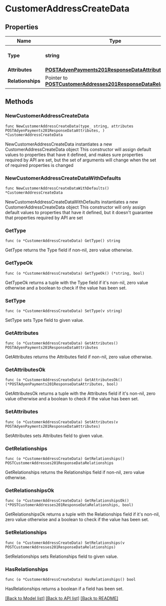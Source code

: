 # CustomerAddressCreateData

## Properties

Name | Type | Description | Notes
------------ | ------------- | ------------- | -------------
**Type** | **string** | The resource&#39;s type | [default to "customer_addresses"]
**Attributes** | [**POSTAdyenPayments201ResponseDataAttributes**](POSTAdyenPayments201ResponseDataAttributes.md) |  | 
**Relationships** | Pointer to [**POSTCustomerAddresses201ResponseDataRelationships**](POSTCustomerAddresses201ResponseDataRelationships.md) |  | [optional] 

## Methods

### NewCustomerAddressCreateData

`func NewCustomerAddressCreateData(type_ string, attributes POSTAdyenPayments201ResponseDataAttributes, ) *CustomerAddressCreateData`

NewCustomerAddressCreateData instantiates a new CustomerAddressCreateData object
This constructor will assign default values to properties that have it defined,
and makes sure properties required by API are set, but the set of arguments
will change when the set of required properties is changed

### NewCustomerAddressCreateDataWithDefaults

`func NewCustomerAddressCreateDataWithDefaults() *CustomerAddressCreateData`

NewCustomerAddressCreateDataWithDefaults instantiates a new CustomerAddressCreateData object
This constructor will only assign default values to properties that have it defined,
but it doesn't guarantee that properties required by API are set

### GetType

`func (o *CustomerAddressCreateData) GetType() string`

GetType returns the Type field if non-nil, zero value otherwise.

### GetTypeOk

`func (o *CustomerAddressCreateData) GetTypeOk() (*string, bool)`

GetTypeOk returns a tuple with the Type field if it's non-nil, zero value otherwise
and a boolean to check if the value has been set.

### SetType

`func (o *CustomerAddressCreateData) SetType(v string)`

SetType sets Type field to given value.


### GetAttributes

`func (o *CustomerAddressCreateData) GetAttributes() POSTAdyenPayments201ResponseDataAttributes`

GetAttributes returns the Attributes field if non-nil, zero value otherwise.

### GetAttributesOk

`func (o *CustomerAddressCreateData) GetAttributesOk() (*POSTAdyenPayments201ResponseDataAttributes, bool)`

GetAttributesOk returns a tuple with the Attributes field if it's non-nil, zero value otherwise
and a boolean to check if the value has been set.

### SetAttributes

`func (o *CustomerAddressCreateData) SetAttributes(v POSTAdyenPayments201ResponseDataAttributes)`

SetAttributes sets Attributes field to given value.


### GetRelationships

`func (o *CustomerAddressCreateData) GetRelationships() POSTCustomerAddresses201ResponseDataRelationships`

GetRelationships returns the Relationships field if non-nil, zero value otherwise.

### GetRelationshipsOk

`func (o *CustomerAddressCreateData) GetRelationshipsOk() (*POSTCustomerAddresses201ResponseDataRelationships, bool)`

GetRelationshipsOk returns a tuple with the Relationships field if it's non-nil, zero value otherwise
and a boolean to check if the value has been set.

### SetRelationships

`func (o *CustomerAddressCreateData) SetRelationships(v POSTCustomerAddresses201ResponseDataRelationships)`

SetRelationships sets Relationships field to given value.

### HasRelationships

`func (o *CustomerAddressCreateData) HasRelationships() bool`

HasRelationships returns a boolean if a field has been set.


[[Back to Model list]](../README.md#documentation-for-models) [[Back to API list]](../README.md#documentation-for-api-endpoints) [[Back to README]](../README.md)


